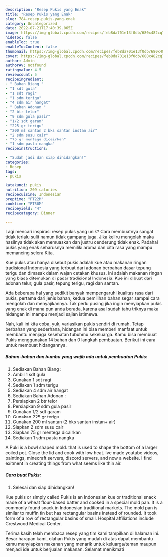 ```yaml
---
description: "Resep Pukis yang Enak"
title: "Resep Pukis yang Enak"
slug: 784-resep-pukis-yang-enak
category: Uncategorized
date: 2022-07-21T17:40:39.065Z
image: https://img-global.cpcdn.com/recipes/feb8da701e13f0db/680x482cq70/pukis-foto-resep-utama.jpg
hideToc: false
enableToc: true
enableTocContent: false
thumbnail: https://img-global.cpcdn.com/recipes/feb8da701e13f0db/680x482cq70/pukis-foto-resep-utama.jpg
cover: https://img-global.cpcdn.com/recipes/feb8da701e13f0db/680x482cq70/pukis-foto-resep-utama.jpg
author: Admin
authorAv: notfound
ratingvalue: 4.5
reviewcount: 5
recipeingredient:
- " Bahan Biang "
- "1 sdt gula"
- "1 sdt ragi"
- "1 sdm terigu"
- "4 sdm air hangat"
- " Bahan Adonan "
- "2 btr telor"
- "9 sdm gula pasir"
- "1/2 sdt garam"
- "225 gr terigu"
- "200 ml santan 2 bks santan instan air"
- "2 sdm susu cair"
- "75 gr mentega dicairkan"
- "1 sdm pasta nangka"
recipeinstructions:

- "Sudah jadi dan siap dihidangkan!"
categories:
- Resep
tags:
- pukis

katakunci: pukis 
nutrition: 209 calories
recipecuisine: Indonesian
preptime: "PT22M"
cooktime: "PT50M"
recipeyield: "4"
recipecategory: Dinner

---
```





Lagi mencari inspirasi resep pukis yang unik? Cara membuatnya sangat tidak terlalu sulit namun tidak gampang juga. Jika keliru mengolah maka hasilnya tidak akan memuaskan dan justru cenderung tidak enak. Padahal pukis yang enak seharusnya memiliki aroma dan cita rasa yang mampu memancing selera Kita.





Kue pukis atau hanya disebut pukis adalah kue atau makanan ringan tradisional Indonesia yang terbuat dari adonan berbahan dasar tepung terigu dan dimasak dalam wajan cetakan khusus. Ini adalah makanan ringan yang biasa ditemukan di pasar tradisional Indonesia. Kue ini dibuat dari adonan telur, gula pasir, tepung terigu, ragi dan santan.

Ada beberapa hal yang sedikit banyak mempengaruhi kualitas rasa dari pukis, pertama dari jenis bahan, kedua pemilihan bahan segar sampai cara mengolah dan menyajikannya. Tak perlu pusing jika ingin menyiapkan pukis yang enak di mana pun anda berada, karena asal sudah tahu triknya maka hidangan ini mampu menjadi sajian istimewa.






Nah, kali ini kita coba, yuk, variasikan pukis sendiri di rumah. Tetap berbahan yang sederhana, hidangan ini bisa memberi manfaat untuk membantu menjaga kesehatan tubuhmu sekeluarga. Kamu bisa membuat Pukis menggunakan 14 bahan dan 0 langkah pembuatan. Berikut ini cara untuk membuat hidangannya.

<!--inarticleads1-->

##### Bahan-bahan dan bumbu yang wajib ada untuk pembuatan Pukis:

1. Sediakan  Bahan Biang :
1. Ambil 1 sdt gula
1. Gunakan 1 sdt ragi
1. Sediakan 1 sdm terigu
1. Sediakan 4 sdm air hangat
1. Sediakan  Bahan Adonan :
1. Persiapkan 2 btr telor
1. Persiapkan 9 sdm gula pasir
1. Gunakan 1/2 sdt garam
1. Gunakan 225 gr terigu
1. Gunakan 200 ml santan (2 bks santan instan+ air)
1. Siapkan 2 sdm susu cair
1. Siapkan 75 gr mentega dicairkan
1. Sediakan 1 sdm pasta nangka


A Puki is a bowl shaped mold. that is used to shape the bottom of a larger coiled pot. Close the lid and cook with low heat. Ive made youtube videos, paintings, minecraft servers, discord servers, and now a website. I find exitment in creating things from what seems like thin air. 

<!--inarticleads2-->

##### Cara buat Pukis:


1. Selesai dan siap dihidangkan!

Kue pukis or simply called Pukis is an Indonesian kue or traditional snack made of a wheat flour-based batter and cooked in a special mold pan. It is a commonly found snack in Indonesian traditional markets. The mold pan is similar to muffin tin but has rectangular basins instead of rounded. It took form of a row of rectangular basins of small. Hospital affiliations include Crestwood Medical Center. 

Terima kasih telah membaca resep yang tim kami tampilkan di halaman ini. Besar harapan kami, olahan Pukis yang mudah di atas dapat membantu kamu menyiapkan makanan yang menarik untuk keluarga/teman maupun menjadi ide untuk berjualan makanan. Selamat menikmati
